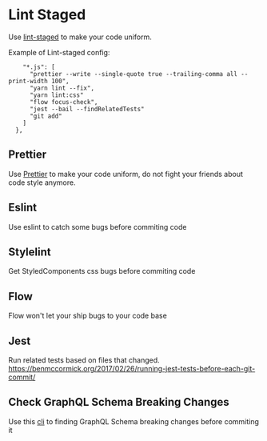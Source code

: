 # Lint Staged

Use [lint-staged](https://github.com/okonet/lint-staged) to make your code uniform.

Example of Lint-staged config:

```"lint-staged": {
    "*.js": [
      "prettier --write --single-quote true --trailing-comma all --print-width 100",
      "yarn lint --fix",
      "yarn lint:css"
      "flow focus-check",
      "jest --bail --findRelatedTests"
      "git add"
    ]
  },
```
## Prettier

Use [Prettier](https://github.com/prettier/prettier) to make your code uniform, do not fight your friends
about code style anymore.

## Eslint

Use eslint to catch some bugs before commiting code

## Stylelint

Get StyledComponents css bugs before commiting code

## Flow

Flow won't let your ship bugs to your code base

## Jest

Run related tests based on files that changed. https://benmccormick.org/2017/02/26/running-jest-tests-before-each-git-commit/

## Check GraphQL Schema Breaking Changes

Use this [cli](https://github.com/entria/graphql-find-breaking-changes-cli) to finding GraphQL Schema breaking
changes before commiting it
